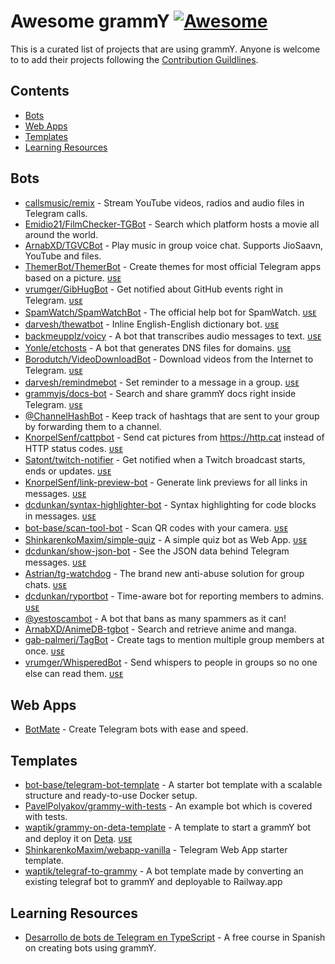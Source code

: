 <!--lint disable awesome-heading-->

# Awesome grammY [![Awesome](https://awesome.re/badge.svg)](https://awesome.re)

This is a curated list of projects that are using grammY. Anyone is welcome to to add their projects following the [Contribution Guildlines](https://github.com/grammyjs/awesome-grammY/blob/main/CONTRIBUTING.md).

## Contents

- [Bots](#bots)
- [Web Apps](#web-apps)
- [Templates](#templates)
- [Learning Resources](#learning-resources)

## Bots

- [callsmusic/remix](https://github.com/callsmusic/remix) - Stream YouTube videos, radios and audio files in Telegram calls.
- [Emidio21/FilmChecker-TGBot](https://github.com/Emidio21/FilmChecker-TGBot) - Search which platform hosts a movie all around the world.
- [ArnabXD/TGVCBot](https://github.com/ArnabXD/TGVCBot) - Play music in group voice chat. Supports JioSaavn, YouTube and files.
- [ThemerBot/ThemerBot](https://github.com/ThemerBot/themerbot) - Create themes for most official Telegram apps based on a picture. [ᴜsᴇ](https://t.me/themerbot)
- [vrumger/GibHugBot](https://github.com/vrumger/GibHugBot) - Get notified about GitHub events right in Telegram. [ᴜsᴇ](https://t.me/GibHugBot)
- [SpamWatch/SpamWatchBot](https://github.com/SpamWatch/SpamWatchBot) - The official help bot for SpamWatch. [ᴜsᴇ](https://t.me/SpamWatchBot)
- [darvesh/thewatbot](https://github.com/darvesh/thewatbot) - Inline English-English dictionary bot. [ᴜsᴇ](https://t.me/thewatbot)
- [backmeupplz/voicy](https://github.com/backmeupplz/voicy/) - A bot that transcribes audio messages to text. [ᴜsᴇ](https://t.me/voicybot)
- [Yonle/etchosts](https://github.com/Yonle/etchosts) - A bot that generates DNS files for domains. [ᴜsᴇ](https://t.me/etchosts_bot)
- [Borodutch/VideoDownloadBot](https://github.com/Borodutch/VideoDownloadBot) - Download videos from the Internet to Telegram. [ᴜsᴇ](https://t.me/AnyVideoDownloadBot)
- [darvesh/remindmebot](https://github.com/darvesh/remindmebot) - Set reminder to a message in a group. [ᴜsᴇ](https://t.me/thymisebot)
- [grammyjs/docs-bot](https://github.com/grammyjs/docs-bot) - Search and share grammY docs right inside Telegram. [ᴜsᴇ](https://t.me/grammydocsbot)
- [@ChannelHashBot](https://t.me/ChannelHashBot) - Keep track of hashtags that are sent to your group by forwarding them to a channel.
- [KnorpelSenf/cattpbot](https://github.com/KnorpelSenf/cattpbot) - Send cat pictures from https://http.cat instead of HTTP status codes. [ᴜsᴇ](https://t.me/cattpbot)
- [Satont/twitch-notifier](https://github.com/Satont/twitch-notifier) - Get notified when a Twitch broadcast starts, ends or updates. [ᴜsᴇ](https://t.me/TwiNotifyBot)
- [KnorpelSenf/link-preview-bot](https://github.com/KnorpelSenf/link-preview-bot) - Generate link previews for all links in messages. [ᴜsᴇ](https://t.me/linkpreviewbot)
- [dcdunkan/syntax-highlighter-bot](https://github.com/dcdunkan/syntax-highlighter-bot) - Syntax highlighting for code blocks in messages. [ᴜsᴇ](https://t.me/syntaxybot)
- [bot-base/scan-tool-bot](https://github.com/bot-base/scan-tool-bot) - Scan QR codes with your camera. [ᴜsᴇ](https://t.me/ScanToolBot)
- [ShinkarenkoMaxim/simple-quiz](https://github.com/ShinkarenkoMaxim/simple-quiz) - A simple quiz bot as Web App. [ᴜsᴇ](https://t.me/yaqb_bot)
- [dcdunkan/show-json-bot](https://github.com/dcdunkan/show-json-bot) - See the JSON data behind Telegram messages. [ᴜsᴇ](https://t.me/jsoonbot)
- [Astrian/tg-watchdog](https://github.com/Astrian/tg-watchdog) - The brand new anti-abuse solution for group chats. [ᴜsᴇ](https://t.me/WatchdogVerifyBot?startgroup=start&admin=can_invite_users)
- [dcdunkan/ryportbot](https://github.com/dcdunkan/ryportbot) - Time-aware bot for reporting members to admins. [ᴜsᴇ](https://t.me/ryportbot)
- [@yestoscambot](https://t.me/yestoscambot) - A bot that bans as many spammers as it can!
- [ArnabXD/AnimeDB-tgbot](https://github.com/ArnabXD/AnimeDB-tgbot) - Search and retrieve anime and manga.
- [gab-palmeri/TagBot](https://github.com/gab-palmeri/TagBot) - Create tags to mention multiple group members at once. [ᴜsᴇ](https://t.me/grouptags_bot)
- [vrumger/WhisperedBot](https://github.com/vrumger/WhisperedBot) - Send whispers to people in groups so no one else can read them. [ᴜsᴇ](https://t.me/WhisperedBot)


## Web Apps

- [BotMate](https://botmate.app) - Create Telegram bots with ease and speed.

## Templates

- [bot-base/telegram-bot-template](https://github.com/bot-base/telegram-bot-template) - A starter bot template with a scalable structure and ready-to-use Docker setup.
- [PavelPolyakov/grammy-with-tests](https://github.com/PavelPolyakov/grammy-with-tests) - An example bot which is covered with tests.
- [waptik/grammy-on-deta-template](https://github.com/waptik/grammy-on-deta-template) - A template to start a grammY bot and deploy it on [Deta](https://www.deta.sh). [ᴜsᴇ](https://t.me/GrammyOnDetaBot)
- [ShinkarenkoMaxim/webapp-vanilla](https://github.com/ShinkarenkoMaxim/webapp-vanilla) - Telegram Web App starter template.
- [waptik/telegraf-to-grammy](https://github.com/waptik/telegraf-to-grammy) - A bot template made by converting an existing telegraf bot to grammY and deployable to Railway.app

## Learning Resources

- [Desarrollo de bots de Telegram en TypeScript](https://www.youtube.com/playlist?list=PL7q-McYJyHlip2-k4RW1nDxJWsFuO4nO1) - A free course in Spanish on creating bots using grammY.
